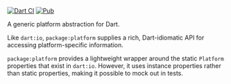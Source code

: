 [![Dart CI](https://github.com/google/platform.dart/actions/workflows/platform.yml/badge.svg)](https://github.com/google/platform.dart/actions/workflows/platform.yml)
[![Pub](https://img.shields.io/pub/v/platform.svg)](https://pub.dartlang.org/packages/platform)

A generic platform abstraction for Dart.

Like `dart:io`, `package:platform` supplies a rich, Dart-idiomatic API for
accessing platform-specific information.

`package:platform` provides a lightweight wrapper around the static `Platform`
properties that exist in `dart:io`. However, it uses instance properties rather
than static properties, making it possible to mock out in tests.
